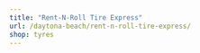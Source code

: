 ```yaml
---
title: "Rent-N-Roll Tire Express"
url: /daytona-beach/rent-n-roll-tire-express/
shop: tyres
---
```

